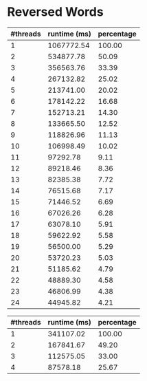 Reversed Words
==============

| #threads | runtime (ms) | percentage |
|----------|--------------|------------|
|        1 |   1067772.54 |     100.00 |
|        2 |    534877.78 |      50.09 |
|        3 |    356563.76 |      33.39 |
|        4 |    267132.82 |      25.02 |
|        5 |    213741.00 |      20.02 |
|        6 |    178142.22 |      16.68 |
|        7 |    152713.21 |      14.30 |
|        8 |    133665.50 |      12.52 |
|        9 |    118826.96 |      11.13 |
|       10 |    106998.49 |      10.02 |
|       11 |     97292.78 |       9.11 |
|       12 |     89218.46 |       8.36 |
|       13 |     82385.38 |       7.72 |
|       14 |     76515.68 |       7.17 |
|       15 |     71446.52 |       6.69 |
|       16 |     67026.26 |       6.28 |
|       17 |     63078.10 |       5.91 |
|       18 |     59622.92 |       5.58 |
|       19 |     56500.00 |       5.29 |
|       20 |     53720.23 |       5.03 |
|       21 |     51185.62 |       4.79 |
|       22 |     48889.30 |       4.58 |
|       23 |     46806.99 |       4.38 |
|       24 |     44945.82 |       4.21 |

| #threads | runtime (ms) | percentage |
|----------|--------------|------------|
|        1 |    341107.02 |     100.00 |
|        2 |    167841.67 |      49.20 |
|        3 |    112575.05 |      33.00 |
|        4 |     87578.18 |      25.67 |
